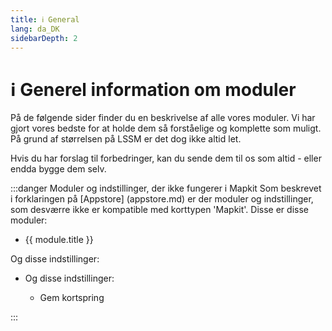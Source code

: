 ```yaml
---
title: ℹ️ General
lang: da_DK
sidebarDepth: 2
---
```


# ℹ️ Generel information om moduler

På de følgende sider finder du en beskrivelse af alle vores moduler. Vi har gjort vores bedste for at holde dem så forståelige og komplette som muligt. På grund af størrelsen på LSSM er det dog ikke altid let.

Hvis du har forslag til forbedringer, kan du sende dem til os som altid - eller endda bygge dem selv.

:::danger Moduler og indstillinger, der ikke fungerer i Mapkit
Som beskrevet i forklaringen på [Appstore] (appstore.md) er der moduler og indstillinger, som desværre ikke er kompatible med korttypen 'Mapkit'. Disse er disse moduler:
<ul>
    <li v-for="module in $themeConfig.variables.noMapkitModules.de_DE" :key="module.title">
        <router-link :to="module.f">
            {{ module.title }}
        </router-link>
    </li>
</ul>
   Og disse indstillinger:
<ul>
    <li><router-link to="modules/generalExtensions">
        Og disse indstillinger:
        <ul>
            <li><router-link to="modules/generalExtensions#kartensprunge-speichern">
                Gem kortspring
            </router-link></li>
        </ul>
    </router-link></li>
</ul>
:::

